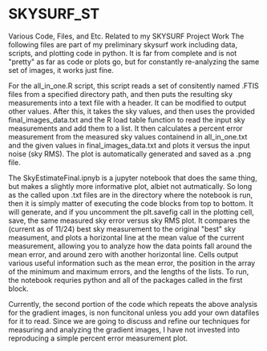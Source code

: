 # SKYSURF_ST
Various Code, Files, and Etc. Related to my SKYSURF Project Work
The following files are part of my preliminary skysurf work including data, scripts, and plotting code in python. It is far from complete and is not "pretty"
as far as code or plots go, but for constantly re-analyzing the same set of images, it works just fine.



For the all_in_one.R script, this script reads a set of consitently named .FTIS files from a specified directory path, and then puts the resulting sky measurements into a text file with a header. It can be modified to output other values. After this, it takes the sky values, and then uses the provided final_images_data.txt and the R load table function to read the input sky measurements and add them to a list. It then calculates a percent error measurement from the measured sky values containend in all_in_one.txt and the given values in final_images_data.txt and plots it versus the input noise (sky RMS). The plot is automatically generated and saved as a .png file.


The SkyEstimateFinal.ipnyb is a jupyter notebook that does the same thing, but makes a slightly more informative plot, albiet not autmatically. So long as the called upon .txt files are in the directory where the notebook is run, then it is simply matter of executing the code blocks from top to bottom. It will generate, and if you uncomment the plt.savefig call in the plotting cell, save, the same measured sky error versus sky RMS plot. It compares the (current as of 11/24) best sky measurement to the original "best" sky measument, and plots a horizontal line at the mean value of the current measurement, allowing you to analyze how the data points fall around the mean error, and around zero with another horizontal line. Cells output various useful information such as the mean error, the position in the array of the minimum and maximum errors, and the lengths of the lists. To run, the notebook requries python and all of the packages called in the first block.

Currently, the second portion of the code which repeats the above analysis for the gradient images, is non funcitonal unless you add your own datafiles for it to read. Since we are going to discuss and refine our techniques for measuring and analyzing the gradient images, I have not invested into reproducing a simple percent error measurement plot.

